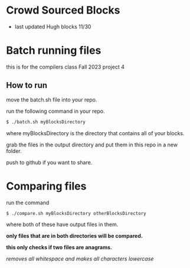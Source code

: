 
# Crowd Sourced Blocks

- last updated Hugh blocks 11/30

# Batch running files

this is for the compilers class Fall 2023 project 4

## How to run

move the batch.sh file into your repo.

run the following command in your repo.

```bash
$ ./batch.sh myBlocksDirectory
```

where myBlocksDirectory is the directory that contains all of your blocks.

grab the files in the output directory and put them in this repo in a new folder.

push to github if you want to share.

# Comparing files

run the command 

```bash
$ ./compare.sh myBlocksDirectory otherBlocksDirectory
```

where both of these have output files in them.

**only files that are in both directories will be compared.**

**this only checks if two files are anagrams.**

*removes all whitespace and makes all characters lowercase*